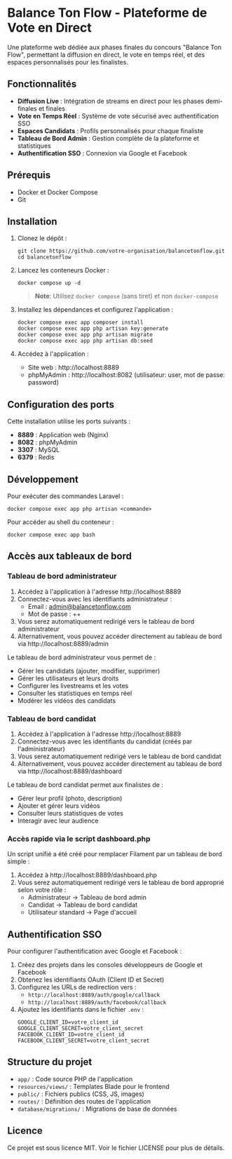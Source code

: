 # Balance Ton Flow - Plateforme de Vote en Direct

Une plateforme web dédiée aux phases finales du concours "Balance Ton Flow", permettant la diffusion en direct, le vote en temps réel, et des espaces personnalisés pour les finalistes.

## Fonctionnalités

- **Diffusion Live** : Intégration de streams en direct pour les phases demi-finales et finales
- **Vote en Temps Réel** : Système de vote sécurisé avec authentification SSO
- **Espaces Candidats** : Profils personnalisés pour chaque finaliste
- **Tableau de Bord Admin** : Gestion complète de la plateforme et statistiques
- **Authentification SSO** : Connexion via Google et Facebook

## Prérequis

- Docker et Docker Compose
- Git

## Installation

1. Clonez le dépôt :
   ```
   git clone https://github.com/votre-organisation/balancetonflow.git
   cd balancetonflow
   ```

2. Lancez les conteneurs Docker :
   ```
   docker compose up -d
   ```

   > **Note**: Utilisez `docker compose` (sans tiret) et non `docker-compose`

3. Installez les dépendances et configurez l'application :
   ```
   docker compose exec app composer install
   docker compose exec app php artisan key:generate
   docker compose exec app php artisan migrate
   docker compose exec app php artisan db:seed
   ```

4. Accédez à l'application :
   - Site web : http://localhost:8889
   - phpMyAdmin : http://localhost:8082 (utilisateur: user, mot de passe: password)

## Configuration des ports

Cette installation utilise les ports suivants :

- **8889** : Application web (Nginx)
- **8082** : phpMyAdmin
- **3307** : MySQL
- **6379** : Redis

## Développement

Pour exécuter des commandes Laravel :

```
docker compose exec app php artisan <commande>
```

Pour accéder au shell du conteneur :

```
docker compose exec app bash
```

## Accès aux tableaux de bord

### Tableau de bord administrateur

1. Accédez à l'application à l'adresse http://localhost:8889
2. Connectez-vous avec les identifiants administrateur :
   - Email : admin@balancetonflow.com
   - Mot de passe : ++
3. Vous serez automatiquement redirigé vers le tableau de bord administrateur
4. Alternativement, vous pouvez accéder directement au tableau de bord via http://localhost:8889/admin

Le tableau de bord administrateur vous permet de :
- Gérer les candidats (ajouter, modifier, supprimer)
- Gérer les utilisateurs et leurs droits
- Configurer les livestreams et les votes
- Consulter les statistiques en temps réel
- Modérer les vidéos des candidats

### Tableau de bord candidat

1. Accédez à l'application à l'adresse http://localhost:8889
2. Connectez-vous avec les identifiants du candidat (créés par l'administrateur)
3. Vous serez automatiquement redirigé vers le tableau de bord candidat
4. Alternativement, vous pouvez accéder directement au tableau de bord via http://localhost:8889/dashboard

Le tableau de bord candidat permet aux finalistes de :
- Gérer leur profil (photo, description)
- Ajouter et gérer leurs vidéos
- Consulter leurs statistiques de votes
- Interagir avec leur audience

### Accès rapide via le script dashboard.php

Un script unifié a été créé pour remplacer Filament par un tableau de bord simple :

1. Accédez à http://localhost:8889/dashboard.php
2. Vous serez automatiquement redirigé vers le tableau de bord approprié selon votre rôle :
   - Administrateur → Tableau de bord admin
   - Candidat → Tableau de bord candidat
   - Utilisateur standard → Page d'accueil

## Authentification SSO

Pour configurer l'authentification avec Google et Facebook :

1. Créez des projets dans les consoles développeurs de Google et Facebook
2. Obtenez les identifiants OAuth (Client ID et Secret)
3. Configurez les URLs de redirection vers :
   - `http://localhost:8889/auth/google/callback`
   - `http://localhost:8889/auth/facebook/callback`
4. Ajoutez les identifiants dans le fichier `.env` :
   ```
   GOOGLE_CLIENT_ID=votre_client_id
   GOOGLE_CLIENT_SECRET=votre_client_secret
   FACEBOOK_CLIENT_ID=votre_client_id
   FACEBOOK_CLIENT_SECRET=votre_client_secret
   ```

## Structure du projet

- `app/` : Code source PHP de l'application
- `resources/views/` : Templates Blade pour le frontend
- `public/` : Fichiers publics (CSS, JS, images)
- `routes/` : Définition des routes de l'application
- `database/migrations/` : Migrations de base de données

## Licence

Ce projet est sous licence MIT. Voir le fichier LICENSE pour plus de détails.
